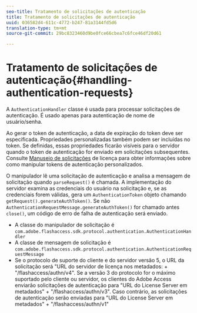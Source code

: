 ```yaml
---
seo-title: Tratamento de solicitações de autenticação
title: Tratamento de solicitações de autenticação
uuid: 036582d4-611c-4772-b247-81a3144fd5d6
translation-type: tm+mt
source-git-commit: 29bc8323460d9be0fce66cbea7c6fce46df20d61

---
```



# Tratamento de solicitações de autenticação{#handling-authentication-requests}

A `AuthenticationHandler` classe é usada para processar solicitações de autenticação. É usado apenas para autenticação de nome de usuário/senha.

Ao gerar o token de autenticação, a data de expiração do token deve ser especificada. Propriedades personalizadas também podem ser incluídas no token. Se definidas, essas propriedades ficarão visíveis para o servidor quando o token de autenticação for enviado em solicitações subsequentes. Consulte [Manuseio de solicitações](../../aaxs-protecting-content/content-implementing-the-license-server/content-handling-license-reqs/content-handling-license-reqs.md) de licença para obter informações sobre como manipular tokens de autenticação personalizados.

O manipulador lê uma solicitação de autenticação e analisa a mensagem de solicitação quando `parseRequest()` é chamada. A implementação do servidor examina as credenciais do usuário na solicitação e, se as credenciais forem válidas, gera um `AuthenticationToken` objeto chamando `getRequest().generateAuthToken()`. Se não `AuthenticationRequestMessage.generateAuthToken()` for chamado antes `close()`, um código de erro de falha de autenticação será enviado.

* A classe do manipulador de solicitação é `com.adobe.flashaccess.sdk.protocol.authentication.AuthenticationHandler`
* A classe de mensagem de solicitação é `com.adobe.flashaccess.sdk.protocol.authentication.AuthenticationRequestMessage`
* Se o protocolo de suporte do cliente e do servidor versão 5, o URL da solicitação será &quot;URL do servidor de licença nos metadados: + &quot;/flashaccess/authn/v4&quot;. Se a versão 3 do protocolo for o máximo suportado pelo cliente ou servidor, os clientes do Adobe Access enviarão solicitações de autenticação para &quot;URL do License Server em metadados&quot; + &quot;/flashaccess/authn/v3&quot;. Caso contrário, as solicitações de autenticação serão enviadas para &quot;URL do License Server em metadados&quot; + &quot;/flashaccess/authn/v1&quot;

